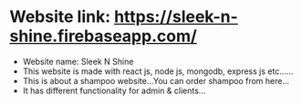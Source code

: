 # Website link: https://sleek-n-shine.firebaseapp.com/
* Website name: Sleek N Shine
*  This website is made with react js, node js, mongodb, express js etc......
* This is about a shampoo website...You can order shampoo from here...
* It has different functionality for admin & clients...